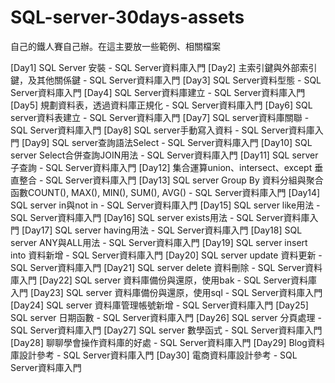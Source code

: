 # SQL-server-30days-assets
自己的鐵人賽自己辦。在這主要放一些範例、相關檔案

[Day1] SQL Server 安裝 - SQL Server資料庫入門
[Day2] 主索引鍵與外部索引鍵，及其他關係鍵 - SQL Server資料庫入門
[Day3] SQL Server資料型態 - SQL Server資料庫入門
[Day4] SQL Server資料庫建立 - SQL Server資料庫入門
[Day5] 規劃資料表，透過資料庫正規化 - SQL Server資料庫入門
[Day6] SQL server資料表建立 - SQL Server資料庫入門
[Day7] SQL server資料庫關聯 - SQL Server資料庫入門
[Day8] SQL server手動寫入資料 - SQL Server資料庫入門
[Day9] SQL server查詢語法Select - SQL Server資料庫入門
[Day10] SQL server Select合併查詢JOIN用法 - SQL Server資料庫入門
[Day11] SQL server 子查詢 - SQL Server資料庫入門
[Day12] 集合運算union、intersect、except 垂直整合 - SQL Server資料庫入門
[Day13] SQL server Group By 資料分組與聚合函數COUNT(), MAX(), MIN(), SUM(), AVG() - SQL Server資料庫入門
[Day14] SQL server in與not in - SQL Server資料庫入門
[Day15] SQL server like用法 - SQL Server資料庫入門
[Day16] SQL server exists用法 - SQL Server資料庫入門
[Day17] SQL server having用法 - SQL Server資料庫入門
[Day18] SQL server ANY與ALL用法 - SQL Server資料庫入門
[Day19] SQL server insert into 資料新增 - SQL Server資料庫入門
[Day20] SQL server update 資料更新 - SQL Server資料庫入門
[Day21] SQL server delete 資料刪除 - SQL Server資料庫入門
[Day22] SQL server 資料庫備份與還原，使用bak - SQL Server資料庫入門
[Day23] SQL server 資料庫備份與還原，使用sql - SQL Server資料庫入門
[Day24] SQL server 資料庫管理帳號新增 - SQL Server資料庫入門
[Day25] SQL server 日期函數 - SQL Server資料庫入門
[Day26] SQL server 分頁處理 - SQL Server資料庫入門
[Day27] SQL server 數學函式 - SQL Server資料庫入門
[Day28] 聊聊學會操作資料庫的好處 - SQL Server資料庫入門
[Day29] Blog資料庫設計參考 - SQL Server資料庫入門
[Day30] 電商資料庫設計參考 - SQL Server資料庫入門
